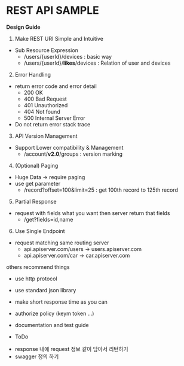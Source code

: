 # REST API SAMPLE

<b>Design Guide</b>

1. Make REST URI Simple and Intuitive
- Sub Resource Expression
    - /users/{userId}/devices : basic way
    - /users/{userId}/<b>likes</b>/devices : Relation of user and devices

2. Error Handling
- return error code and error detail
    - 200 OK
    - 400 Bad Request
    - 401 Unauthorized
    - 404 Not found
    - 500 Internal Server Error
- Do not return error stack trace

3. API Version Management
- Support Lower compatibility & Management
    - /account/<b>v2.0</b>/groups : version marking

4. (Optional) Paging 
- Huge Data -> require paging
- use get parameter
    - /record?offset=100&limit=25 : get 100th record to 125th record

5. Partial Response
- request with fields what you want then server return that fields
    - /get?fields=id,name

6. Use Single Endpoint
- request matching same routing server
    - api.apiserver.com/users -> users.apiserver.com
    - api.apiserver.com/car -> car.apiserver.com

others recommend things
- use http protocol
- use standard json library
- make short response time as you can
- authorize policy (keym token ...)
- documentation and test guide

- ToDo
* response 내에 request 정보 같이 담아서 리턴하기
* swagger 정의 하기
